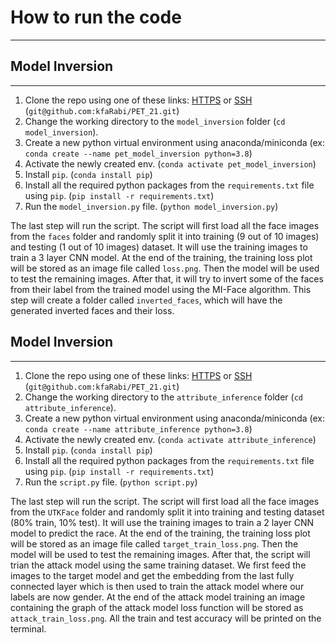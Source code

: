 # How to run the code
----

## Model Inversion
---
1. Clone the repo using one of these links: [HTTPS](https://github.com/kfaRabi/PET_21.git) or [SSH](git@github.com:kfaRabi/PET_21.git) (`git@github.com:kfaRabi/PET_21.git`)
2. Change the working directory to the `model_inversion` folder (`cd model_inversion`).
3. Create a new python virtual environment using anaconda/miniconda (ex: `conda create --name pet_model_inversion python=3.8`)
4. Activate the newly created env. (`conda activate pet_model_inversion`)
5. Install `pip`. (`conda install pip`)
6. Install all the required python packages from the `requirements.txt` file using `pip`. (`pip install -r requirements.txt`)
7. Run the `model_inversion.py` file. (`python model_inversion.py`)


The last step will run the script. The script will first load all the face images from the `faces` folder and randomly split it into training (9 out of 10 images) and testing (1 out of 10 images) dataset. It will use the training images to train a 3 layer CNN model. At the end of the training, the training loss plot will be stored as an image file called `loss.png`. Then the model will be used to test the remaining images. After that, it will try to invert some of the faces from their label from the trained model using the MI-Face algorithm. This step will create a folder called `inverted_faces`, which will have the generated inverted faces and their loss.

## Model Inversion
---
1. Clone the repo using one of these links: [HTTPS](https://github.com/kfaRabi/PET_21.git) or [SSH](git@github.com:kfaRabi/PET_21.git) (`git@github.com:kfaRabi/PET_21.git`)
2. Change the working directory to the `attribute_inference` folder (`cd attribute_inference`).
3. Create a new python virtual environment using anaconda/miniconda (ex: `conda create --name attribute_inference python=3.8`)
4. Activate the newly created env. (`conda activate attribute_inference`)
5. Install `pip`. (`conda install pip`)
6. Install all the required python packages from the `requirements.txt` file using `pip`. (`pip install -r requirements.txt`)
7. Run the `script.py` file. (`python script.py`)


The last step will run the script. The script will first load all the face images from the `UTKFace` folder and randomly split it into training and testing dataset (80% train, 10% test). It will use the training images to train a 2 layer CNN model to predict the race. At the end of the training, the training loss plot will be stored as an image file called `target_train_loss.png`. Then the model will be used to test the remaining images. After that, the script will trian the attack model using the same training dataset. We first feed the images to the target model and get the embedding from the last fully connected layer which is then used to train the attack model where our labels are now gender. At the end of the attack model training an image containing the graph of the attack model loss function will be stored as `attack_train_loss.png`. All the train and test accuracy will be printed on the terminal.